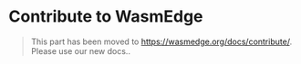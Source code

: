 # Contribute to WasmEdge

> This part has been moved to <https://wasmedge.org/docs/contribute/>. Please use our new docs..
